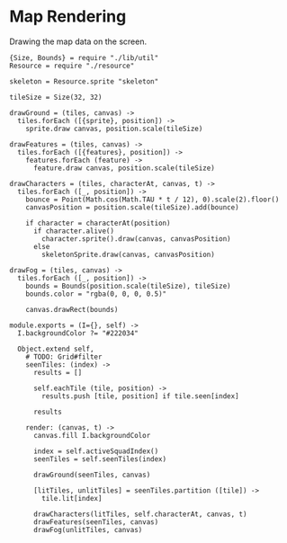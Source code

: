 Map Rendering
=============

Drawing the map data on the screen.

    {Size, Bounds} = require "./lib/util"
    Resource = require "./resource"

    skeleton = Resource.sprite "skeleton"

    tileSize = Size(32, 32)
    
    drawGround = (tiles, canvas) ->
      tiles.forEach ([{sprite}, position]) ->
        sprite.draw canvas, position.scale(tileSize)
    
    drawFeatures = (tiles, canvas) ->
      tiles.forEach ([{features}, position]) ->
        features.forEach (feature) ->
          feature.draw canvas, position.scale(tileSize)

    drawCharacters = (tiles, characterAt, canvas, t) ->
      tiles.forEach ([_, position]) ->
        bounce = Point(Math.cos(Math.TAU * t / 12), 0).scale(2).floor()
        canvasPosition = position.scale(tileSize).add(bounce)

        if character = characterAt(position)
          if character.alive()
            character.sprite().draw(canvas, canvasPosition)
          else
            skeletonSprite.draw(canvas, canvasPosition)

    drawFog = (tiles, canvas) ->
      tiles.forEach ([_, position]) ->
        bounds = Bounds(position.scale(tileSize), tileSize)
        bounds.color = "rgba(0, 0, 0, 0.5)"

        canvas.drawRect(bounds)

    module.exports = (I={}, self) ->
      I.backgroundColor ?= "#222034"

      Object.extend self,
        # TODO: Grid#filter
        seenTiles: (index) ->
          results = []

          self.eachTile (tile, position) ->
            results.push [tile, position] if tile.seen[index]

          results

        render: (canvas, t) ->
          canvas.fill I.backgroundColor

          index = self.activeSquadIndex()
          seenTiles = self.seenTiles(index)
          
          drawGround(seenTiles, canvas)
          
          [litTiles, unlitTiles] = seenTiles.partition ([tile]) ->
            tile.lit[index]

          drawCharacters(litTiles, self.characterAt, canvas, t)
          drawFeatures(seenTiles, canvas)
          drawFog(unlitTiles, canvas)
